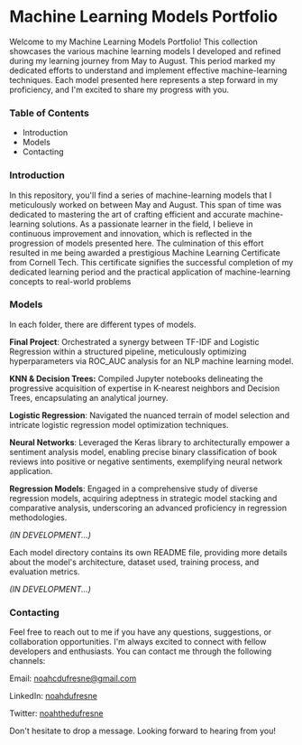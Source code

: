 # Machine Learning Models Portfolio
Welcome to my Machine Learning Models Portfolio! This collection showcases the various machine learning models I developed and refined during my learning journey from May to August. This period marked my dedicated efforts to understand and implement effective machine-learning techniques. Each model presented here represents a step forward in my proficiency, and I'm excited to share my progress with you.

### Table of Contents
- Introduction
- Models
- Contacting

### Introduction
In this repository, you'll find a series of machine-learning models that I meticulously worked on between May and August. This span of time was dedicated to mastering the art of crafting efficient and accurate machine-learning solutions. As a passionate learner in the field, I believe in continuous improvement and innovation, which is reflected in the progression of models presented here.
The culmination of this effort resulted in me being awarded a prestigious Machine Learning Certificate from Cornell Tech. This certificate signifies the successful completion of my dedicated learning period and the practical application of machine-learning concepts to real-world problems

### Models
In each folder, there are different types of models.

**Final Project**: Orchestrated a synergy between TF-IDF and Logistic Regression within a structured pipeline, meticulously optimizing hyperparameters via ROC_AUC analysis for an NLP machine learning model.

**KNN & Decision Trees:** Compiled Jupyter notebooks delineating the progressive acquisition of expertise in K-nearest neighbors and Decision Trees, encapsulating an analytical journey.

**Logistic Regression**: Navigated the nuanced terrain of model selection and intricate logistic regression model optimization techniques.

**Neural Networks**: Leveraged the Keras library to architecturally empower a sentiment analysis model, enabling precise binary classification of book reviews into positive or negative sentiments, exemplifying neural network application.

**Regression Models**: Engaged in a comprehensive study of diverse regression models, acquiring adeptness in strategic model stacking and comparative analysis, underscoring an advanced proficiency in regression methodologies.

_(IN DEVELOPMENT...)_

Each model directory contains its own README file, providing more details about the model's architecture, dataset used, training process, and evaluation metrics.

_(IN DEVELOPMENT...)_

### Contacting

Feel free to reach out to me if you have any questions, suggestions, or collaboration opportunities. I'm always excited to connect with fellow developers and enthusiasts. You can contact me through the following channels:

Email: noahcdufresne@gmail.com

LinkedIn: [noahdufresne](https://www.linkedin.com/in/noahdufresne/)

Twitter: [noahthedufresne](https://twitter.com/noahthedufresne)

Don't hesitate to drop a message. Looking forward to hearing from you!
